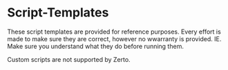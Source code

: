 # Script-Templates

These script templates are provided for reference purposes. Every effort is made to make sure they are correct, however no wwarranty is provided. IE. Make sure you understand what they do before running them.

Custom scripts are not supported by Zerto. 
